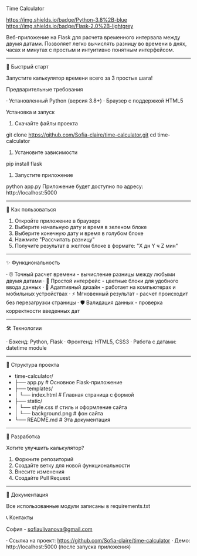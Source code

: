 Time Calculator

https://img.shields.io/badge/Python-3.8%2B-blue
https://img.shields.io/badge/Flask-2.0%2B-lightgrey

Веб-приложение на Flask для расчета временного интервала между двумя датами. Позволяет легко вычислять разницу во времени в днях, часах и минутах с простым и интуитивно понятным интерфейсом.

---

🚀 Быстрый старт

Запустите калькулятор времени всего за 3 простых шага!

Предварительные требования

· Установленный Python (версия 3.8+)
· Браузер с поддержкой HTML5

Установка и запуск

1. Скачайте файлы проекта

git clone https://github.com/Sofia-claire/time-calculator.git
cd time-calculator
1. Установите зависимости

pip install flask
1. Запустите приложение

python app.py
Приложение будет доступно по адресу: http://localhost:5000

---

📖 Как пользоваться

1. Откройте приложение в браузере
2. Выберите начальную дату и время в зеленом блоке
3. Выберите конечную дату и время в голубом блоке
4. Нажмите "Рассчитать разницу"
5. Получите результат в желтом блоке в формате: "X дн Y ч Z мин"

---

✨ Функциональность

· ⏰ Точный расчет времени - вычисление разницы между любыми двумя датами
· 🎨 Простой интерфейс - цветные блоки для удобного ввода данных
· 📱 Адаптивный дизайн - работает на компьютерах и мобильных устройствах
· ⚡ Мгновенный результат - расчет происходит без перезагрузки страницы
· 🛡 Валидация данных - проверка корректности введенных дат

---

🛠 Технологии

· Бэкенд: Python, Flask
· Фронтенд: HTML5, CSS3
· Работа с датами: datetime module

---

📁 Структура проекта

* time-calculator/
* ├── app.py              # Основное Flask-приложение
* ├── templates/
* │   └── index.html      # Главная страница с формой
* ├── static/
* │   └── style.css      # стиль и оформление сайта
* │   └── background.png # фон сайта
* └── README.md          # Эта документация
---

🤝 Разработка

Хотите улучшить калькулятор?

1. Форкните репозиторий
2. Создайте ветку для новой функциональности
3. Внесите изменения
4. Создайте Pull Request

---

🤝 Документация

Все использованные модули записаны в requirements.txt

📞 Контакты

София - sofiaulivanova@gmail.com

· Ссылка на проект: https://github.com/Sofia-claire/time-calculator
· Демо: http://localhost:5000 (после запуска приложения)
